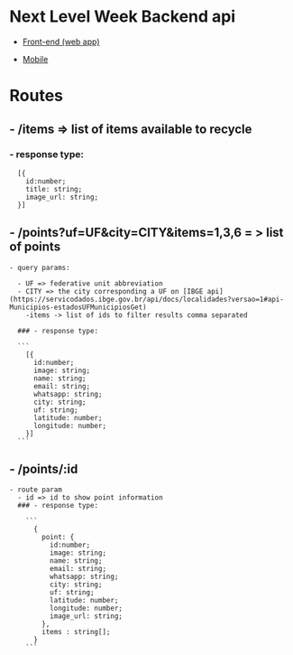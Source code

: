 # Next Level Week Backend api

- [Front-end (web app)](https://github.com/AndreLuiz-JS/nlw-web)

- [Mobile](https://github.com/AndreLuiz-JS/nlw-mobo)

# Routes

## - /items => list of items available to recycle

### - response type:

```
  [{
    id:number;
    title: string;
    image_url: string;
  }]
```

## - /points?uf=UF&city=CITY&items=1,3,6 = > list of points

    - query params:

      - UF => federative unit abbreviation
      - CITY => the city corresponding a UF on [IBGE api](https://servicodados.ibge.gov.br/api/docs/localidades?versao=1#api-Municipios-estadosUFMunicipiosGet)
        -items -> list of ids to filter results comma separated

      ### - response type:

      ```
        [{
          id:number;
          image: string;
          name: string;
          email: string;
          whatsapp: string;
          city: string;
          uf: string;
          latitude: number;
          longitude: number;
        }]
      ```

## - /points/:id

    - route param
      - id => id to show point information
      ### - response type:

        ```
          {
            point: {
              id:number;
              image: string;
              name: string;
              email: string;
              whatsapp: string;
              city: string;
              uf: string;
              latitude: number;
              longitude: number;
              image_url: string;
            },
            items : string[];
          }
        ```
